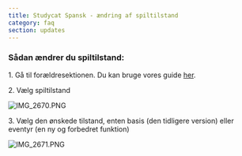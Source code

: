 ```yaml
---
title: Studycat Spansk - ændring af spiltilstand
category: faq
section: updates
---
```

 


### **Sådan ændrer du spiltilstand:**


1\. Gå til forældresektionen. Du kan bruge vores guide [her](https://help.studycat.com/hc/en-us/articles/34518228622105/preview/eyJhbGciOiJIUzI1NiJ9.eyJpZCI6MzQ1MTgyMjg2MjIxMDUsImV4cCI6MTcyMDQxMDgxN30.7hW1u2Miesjcs2XqDuBHBNv7tBPGmmhqN4EJUGeGWJE).


2\. Vælg spiltilstand


  
![IMG_2670.PNG](https://help.studycat.com/hc/article_attachments/34771475427225)


3\. Vælg den ønskede tilstand, enten basis (den tidligere version) eller eventyr (en ny og forbedret funktion)


 


![IMG_2671.PNG](https://help.studycat.com/hc/article_attachments/34771498307353)